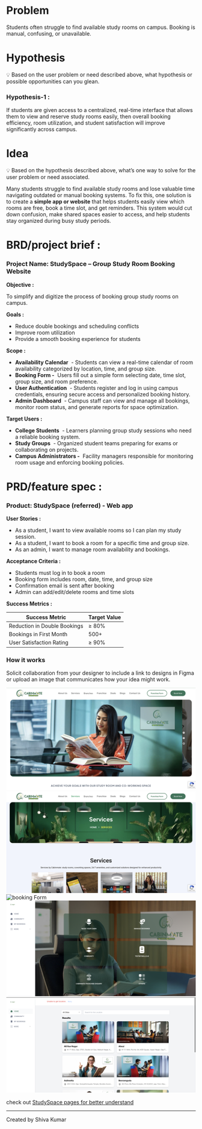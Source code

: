 # 

# **Problem**

Students often struggle to find available study rooms on campus. Booking is manual, confusing, or unavailable.

# **Hypothesis**

<aside>
💡 Based on the user problem or need described above, what hypothesis or possible opportunities can you glean.

</aside>

### **Hypothesis-1 :**

  If students are given access to a centralized, real-time interface that allows them to view and reserve study rooms easily, then overall booking efficiency, room utilization, and student satisfaction will improve significantly across campus.

# Idea

<aside>
💡 Based on the hypothesis described above, what’s one way to solve for the user problem or need associated.

</aside>

  Many students struggle to find available study rooms and lose valuable time navigating outdated or manual booking systems. To fix this, one solution is to create a **simple app or website** that helps students easily view which rooms are free, book a time slot, and get reminders. This system would cut down confusion, make shared spaces easier to access, and help students stay organized during busy study periods.

# BRD/project brief :

### Project Name: StudySpace – Group Study Room Booking Website

**Objective :**

To simplify and digitize the process of booking group study rooms on campus.

**Goals :**

- Reduce double bookings and scheduling conflicts
- Improve room utilization
- Provide a smooth booking experience for students

**Scope :**

- **Availability Calendar**  - Students can view a real-time calendar of room availability categorized by location, time, and group size.
- **Booking Form  -**  Users fill out a simple form selecting date, time slot, group size, and room preference.
- **User Authentication**  - Students register and log in using campus credentials, ensuring secure access and personalized booking history.
- **Admin Dashboard**  - Campus staff can view and manage all bookings, monitor room status, and generate reports for space optimization.

**Target Users :**

- **College Students**  -  Learners planning group study sessions who need a reliable booking system.
- **Study Groups**  -  Organized student teams preparing for exams or collaborating on projects.
- **Campus Administrators  -**  Facility managers responsible for monitoring room usage and enforcing booking policies.

# PRD/feature spec :

### Product: StudySpace (referred) - Web app

**User Stories :**

- As a student, I want to view available rooms so I can plan my study session.
- As a student, I want to book a room for a specific time and group size.
- As an admin, I want to manage room availability and bookings.

**Acceptance Criteria :**

- Students must log in to book a room
- Booking form includes room, date, time, and group size
- Confirmation email is sent after booking
- Admin can add/edit/delete rooms and time slots

**Success Metrics :**

|  Success Metric |  Target Value |
| --- | --- |
| Reduction in Double Bookings | ≥ 80% |
| Bookings in First Month | 500+ |
| User Satisfaction Rating | ≥ 90% |

### How it works

Solicit collaboration from your designer to include a link to designs in Figma or upload an image that communicates how your idea might work.

![Home page](https://github.com/ATOM-0872/Associate-Product-Manager-internship/blob/main/Screenshot%202025-07-30%20at%2023.23.21.png?raw=true)
![Availability Page](https://github.com/ATOM-0872/Associate-Product-Manager-internship/blob/main/Screenshot%202025-07-30%20at%2023.24.31.png?raw=true)
![booking Form](https://github.com/ATOM-0872/Associate-Product-Manager-internship/blob/main/Screenshot%202025-07-30%20at%2023.29.02.png?raw=true)
![booking Category](https://github.com/ATOM-0872/Associate-Product-Manager-internship/blob/main/Screenshot%202025-07-30%20at%2023.30.54.png?raw=true)
![booking your cabin](https://github.com/ATOM-0872/Associate-Product-Manager-internship/blob/main/Screenshot%202025-07-30%20at%2023.31.28.png?raw=true)


check out [StudySpace pages for better understand](https://www.figma.com/design/K8M13LWHB8pHnTSWjuYmJG/StudySpace-Wireframes?node-id=218-10&t=McDnXvetvBCDmp2n-1)

---

Created by Shiva Kumar
